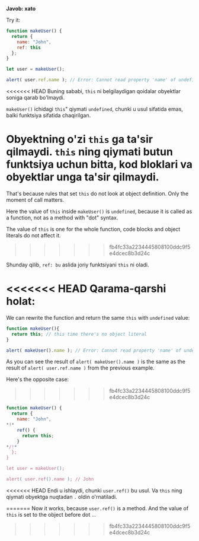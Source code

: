 **Javob: xato**

Try it:
```js run
function makeUser() {
  return {
    name: "John",
    ref: this
  };
}

let user = makeUser();

alert( user.ref.name ); // Error: Cannot read property 'name' of undefined
```

<<<<<<< HEAD
Buning sababi, `this` ni belgilaydigan qoidalar obyektlar soniga qarab bo'lmaydi.

`makeUser()` ichidagi `this`" qiymati `undefined`, chunki u usul sifatida emas, balki funktsiya sifatida chaqirilgan.

Obyektning o'zi `this` ga ta'sir qilmaydi. `this` ning qiymati butun funktsiya uchun bitta, kod bloklari va obyektlar  unga ta'sir qilmaydi.
=======
That's because rules that set `this` do not look at object definition. Only the moment of call matters.

Here the value of `this` inside `makeUser()` is `undefined`, because it is called as a function, not as a method with "dot" syntax.

The value of `this` is one for the whole function, code blocks and object literals do not affect it.
>>>>>>> fb4fc33a2234445808100ddc9f5e4dcec8b3d24c

Shunday qilib, `ref: bu` aslida joriy funktsiyani `this` ni oladi.

<<<<<<< HEAD
Qarama-qarshi holat:
=======
We can rewrite the function and return the same `this` with `undefined` value: 

```js run
function makeUser(){
  return this; // this time there's no object literal
}

alert( makeUser().name ); // Error: Cannot read property 'name' of undefined
```
As you can see the result of `alert( makeUser().name )` is the same as the result of `alert( user.ref.name )` from the previous example.

Here's the opposite case:
>>>>>>> fb4fc33a2234445808100ddc9f5e4dcec8b3d24c

```js run
function makeUser() {
  return {
    name: "John",
*!*
    ref() {
      return this;
    }
*/!*
  };
}

let user = makeUser();

alert( user.ref().name ); // John
```

<<<<<<< HEAD
Endi u ishlaydi, chunki `user.ref()` bu usul. Va `this` ning qiymati obyektga nuqtadan `.` oldin o'rnatiladi.


=======
Now it works, because `user.ref()` is a method. And the value of `this` is set to the object before dot `.`.
>>>>>>> fb4fc33a2234445808100ddc9f5e4dcec8b3d24c
